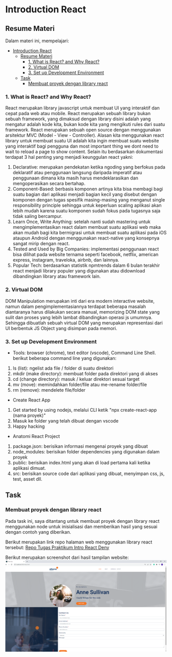 # Introduction React

## Resume Materi
Dalam materi ini, mempelajari:
- [Introduction React](#introduction-react)
  - [Resume Materi](#resume-materi)
    - [1. What is React? and Why React?](#1-what-is-react-and-why-react)
    - [2. Virtual DOM](#2-virtual-dom)
    - [3. Set up Development Environment](#3-set-up-development-environment)
  - [Task](#task)
    - [Membuat proyek dengan library react](#membuat-proyek-dengan-library-react)

### 1. What is React? and Why React?

React merupakan library javascript untuk membuat UI yang interaktif dan cepat pada web atau mobile. React merupakan sebuah library bukan sebuah framework, yang dimaksud dengan library disini adalah yang mengatur adalah kode kita, bukan kode kita yang mengikuti rules dari suatu framework. React merupakan sebuah open source dengan menggunakan arsitektur MVC (Model - View - Controller). 
Alasan kita menggunakan react library untuk membuat suatu UI adalah kita ingin membuat suatu website yang interaktif bagi pengguna dan most important thing we dont need to wait to reload a page to show content. Selain itu berdasarkan dokumentasi terdapat 3 hal penting yang menjadi keunggulan react yakni:
1. Declarative: merupakan pendekatan ketika ngoding yang berfokus pada deklaratif atau penggunaan langsung daripada imperatif atau penggunaan dimana kita masih harus mendeklarasikan dan mengoperasikan secara bertahap.
2. Component-Based: berbasis komponen artinya kita bisa membagi bagi suatu bagian dari aplikasi menjadi bagian kecil yang disebut dengan komponen dengan tugas spesifik masing-masing yang menganut single responsibility principle sehingga untuk keperluan scaling aplikasi akan lebih mudah karena suatu komponen sudah fokus pada tugasnya saja tidak saling bercampur.
3. Learn Once, Write Anything: setelah nanti sudah mastering untuk mengimplementasikan react dalam membuat suatu aplikasi web maka akan mudah bagi kita bermigrasi untuk membuat suatu aplikasi pada iOS ataupun Android dengan menggunakan react-native yang konsepnya sangat mirip dengan react.
4. Tested and Used by Big Companies: implementasi penggunaan react bisa dilihat pada website ternama seperti facebook, netflix, american express, instagram, traveloka, airbnb, dan lainnya.
5. Popular Tech: berdasarkan statistik npmtrends dalam 6 bulan terakhir react menjadi library populer yang digunakan atau didownload dibandingkan library atau framework lain.

### 2. Virtual DOM

DOM Manipulation merupakan inti dari era modern interactive website, namun dalam pengimplementasiannya terdapat beberapa masalah diantaranya harus dilakukan secara manual, memorizing DOM state yang sulit dan proses yang lebih lambat dibandingkan operasi js umumnya. Sehingga dibuatlah sebuah virtual DOM yang merupakan representasi dari UI berbentuk JS Object yang disimpan pada memori. 

### 3. Set up Development Environment
- Tools: browser (chrome), text editor (vscode), Command Line Shell. berikut beberapa command line yang digunakan:
1. ls (list): ngelist ada file / folder di suatu direktori
2. mkdir (make directory): membuat folder pada direktori yang di akses
3. cd (change directory): masuk / keluar direktori sesuai target
4. mv (move): memindahkan folder/file atau me-rename folder/file
5. rm (remove): mendelete file/folder

- Create React App
1. Get started by using nodejs, melalui CLI ketik "npx create-react-app (nama proyek)"
2. Masuk ke folder yang telah dibuat dengan vscode
3. Happy hacking

- Anatomi React Project
1. package.json: berisikan informasi mengenai proyek yang dibuat
2. node_modules: berisikan folder dependencies yang digunakan dalam proyek
3. public: berisikan index.html yang akan di load pertama kali ketika aplikasi dimuat. 
4. src: berisikan source code dari aplikasi yang dibuat, menyimpan css, js, test, asset dll.

## Task
### Membuat proyek dengan library react
Pada task ini, saya ditantang untuk membuat proyek dengan library react menggunakan node untuk inisialisasi dan memberikan hasil yang sesuai dengan contoh yang diberikan.

Berikut merupakan link repo halaman web menggunakan library react tersebut:
[Repo Tugas Praktikum Intro React Deny](https://github.com/denyFh/tugas-react/tree/master/Section%2010%20Intro%20React)

Berikut merupakan screenshot dari hasil tampilan website:
![problem2.js](./screenshots/react-intro.png)

